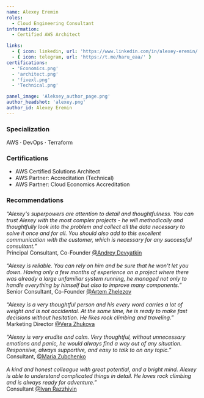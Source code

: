 ```yaml
---
name: Alexey Eremin
roles:
  - Cloud Engineering Consultant
information:
  - Certified AWS Architect

links:
  - { icon: linkedin, url: 'https://www.linkedin.com/in/alexey-eremin/' }
  - { icon: telegram, url: 'https://t.me/haru_eaa/' }
certifications:
  - 'Economics.png'
  - 'architect.png'
  - 'fivexl.png'
  - 'Technical.png'

panel_image: 'Aleksey_author_page.png'
author_headshot: 'alexey.png'
author_id: Alexey Eremin
---
```

### Specialization
AWS · DevOps · Terraform

### Certifications
- AWS Certified Solutions Architect
- AWS Partner: Accreditation (Technical)
- AWS Partner: Cloud Economics Accreditation

### Recommendations
*“Alexey's superpowers are attention to detail and thoughtfulness. You can trust Alexey with the most complex projects - he will methodically and thoughtfully look into the problem and collect all the data necessary to solve it once and for all. You should also add to this excellent communication with the customer, which is necessary for any successful consultant.”*</br>
Principal Consultant, Co-Founder [@Andrey Devyatkin](https://www.linkedin.com/in/andreydevyatkin/)
</br>
</br>
*“Alexey is reliable. You can rely on him and be sure that he won't let you down. Having only a few months of experience on a project where there was already a large unfamiliar system running, he managed not only to handle everything by himself but also to improve many components.”*</br>
Senior Consultant, Co-Founder [@Artem Zhelezov](https://www.linkedin.com/in/artem-zhelezov-70228093/)
</br>
</br>
*“Alexey is a very thoughtful person and his every word carries a lot of weight and is not accidental. At the same time, he is ready to make fast decisions without hesitation. He likes rock climbing and traveling.”*</br>
Marketing Director [@Vera Zhukova](https://www.linkedin.com/in/zhukovavera/)
</br>
</br>
*“Alexey is very erudite and calm. Very thoughtful, without unnecessary emotions and panic, he would always find a way out of any situation. Responsive, always supportive, and easy to talk to on any topic.”*</br>
Consultant, [@Maria Zubchenko](https://www.linkedin.com/in/mariazubchenko/)
</br>
</br>
*A kind and honest colleague with great potential, and a bright mind. Alexey is able to understand complicated things in detail. He loves rock climbing and is always ready for adventure.”*</br>
Consultant [@Ivan Razzhivin](https://www.linkedin.com/in/ivan-razzhivin-97ab61240/)
</br>
</br>

